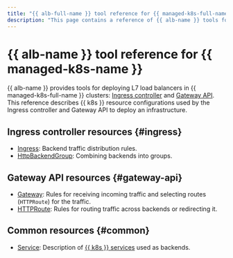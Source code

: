 ```yaml
---
title: "{{ alb-full-name }} tool reference for {{ managed-k8s-full-name }}"
description: "This page contains a reference of {{ alb-name }} tools for {{ managed-k8s-name }}."
---
```


# {{ alb-name }} tool reference for {{ managed-k8s-name }}



{{ alb-name }} provides tools for deploying L7 load balancers in {{ managed-k8s-full-name }} clusters: [Ingress controller](../tools/k8s-ingress-controller/index.md) and [Gateway API](../tools/k8s-gateway-api/index.md). This reference describes {{ k8s }} resource configurations used by the Ingress controller and Gateway API to deploy an infrastructure.




## Ingress controller resources {#ingress}

* [Ingress](ingress.md): Backend traffic distribution rules.
* [HttpBackendGroup](http-backend-group.md): Combining backends into groups.

## Gateway API resources {#gateway-api}

* [Gateway](gateway.md): Rules for receiving incoming traffic and selecting routes (`HTTPRoute`) for the traffic.
* [HTTPRoute](http-route.md): Rules for routing traffic across backends or redirecting it.

## Common resources {#common}

* [Service](service.md): Description of [{{ k8s }} services](../../managed-kubernetes/concepts/index.md#service) used as backends.


